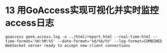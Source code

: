 # 13 用GoAccess实现可视化并实时监控access日志

```jshelllanguage
goaccess geek.access.log -o ../html/report.html --real-time-html --time-format='%H:%M:%S' --date-format='%d/%b/%Y' --log-format=COMBINED      
WebSocket server ready to accept new client connections
```